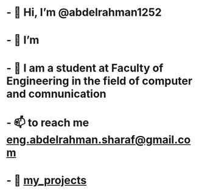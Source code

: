 <!---
this is a special rebo for your profile 
edit your role at Faculty of Engineering
--->
# - 👋 Hi, I’m @abdelrahman1252
# - 👀 I’m 
# - 📝 I am a student at Faculty of Engineering in the field of computer and comnunication
# - 📫 to reach me eng.abdelrahman.sharaf@gmail.com
# - 💪 [my_projects](./my_projects/readme.md)
